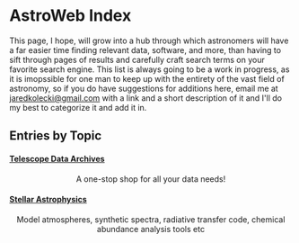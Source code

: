 # AstroWeb Index

This page, I hope, will grow into a hub through which astronomers will have a far easier time finding relevant data, software, and more, than having to sift through pages of results and carefully craft search terms on your favorite search engine. This list is always going to be a work in progress, as it is imopssible for one man to keep up with the entirety of the vast field of astronomy, so if you do have suggestions for additions here, email me at jaredkolecki@gmail.com with a link and a short description of it and I'll do my best to categorize it and add it in.


## Entries by Topic
#### [Telescope Data Archives](dataarchives.md)
<center> A one-stop shop for all your data needs! </center>

#### [Stellar Astrophysics](stellar.md)
<center> Model atmospheres, synthetic spectra, radiative transfer code, chemical abundance analysis tools etc </center>
